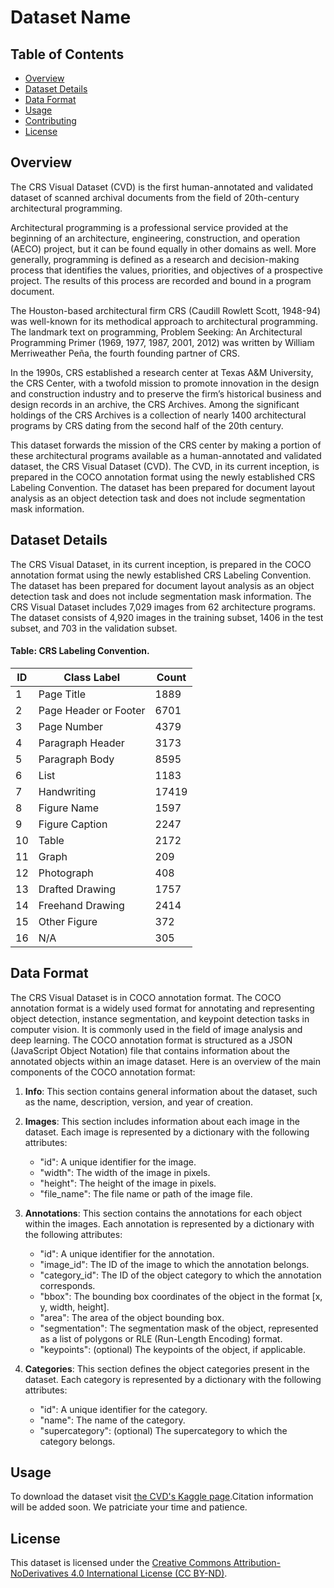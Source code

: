 # Dataset Name

## Table of Contents
- [Overview](#overview)
- [Dataset Details](#dataset-details)
- [Data Format](#data-format)
- [Usage](#usage)
- [Contributing](#contributing)
- [License](#license)

## Overview

<p>The CRS Visual Dataset (CVD) is the first human-annotated and validated dataset of scanned archival documents from the field of 20th-century architectural programming. </p>
<p>Architectural programming is a professional service provided at the beginning of an architecture, engineering, construction, and operation (AECO) project, but it can be found equally in other domains as well. More generally, programming is defined as a research and decision-making process that identifies the values, priorities, and objectives of a prospective project. The results of this process are recorded and bound in a program document.</p>
<p>The Houston-based architectural firm CRS (Caudill Rowlett Scott, 1948-94) was well-known for its methodical approach to architectural programming. The landmark text on programming, Problem Seeking: An Architectural Programming Primer (1969, 1977, 1987, 2001, 2012) was written by William Merriweather Peña, the fourth founding partner of CRS.</p>
<p>In the 1990s, CRS established a research center at Texas A&M University, the CRS Center, with a twofold mission to promote innovation in the design and construction industry and to preserve the firm’s historical business and design records in an archive, the CRS Archives. Among the significant holdings of the CRS Archives is a collection of nearly 1400 architectural programs by CRS dating from the second half of the 20th century.</p>
<p>This dataset forwards the mission of the CRS center by making a portion of these architectural programs available as a human-annotated and validated dataset, the CRS Visual Dataset (CVD). The CVD, in its current inception, is prepared in the COCO annotation format using the newly established CRS Labeling Convention. The dataset has been prepared for document layout analysis as an object detection task and does not include segmentation mask information.</p>


## Dataset Details

The CRS Visual Dataset, in its current inception, is prepared in the COCO annotation format using the newly established CRS Labeling Convention. The dataset has been prepared for document layout analysis as an object detection task and does not include segmentation mask information. The CRS Visual Dataset includes 7,029 images from 62 architecture programs. The dataset consists of 4,920 images in the training subset, 1406 in the test subset, and 703 in the validation subset.

#### Table: CRS Labeling Convention.

| ID | Class Label | Count |
| --- | --- | --- |
| 1 | Page Title | 1889  |
| 2 | Page Header or Footer | 6701  |
| 3 | Page Number | 4379  |
| 4 | Paragraph Header | 3173  |
| 5 | Paragraph Body | 8595  |
| 6 | List | 1183  |
| 7 | Handwriting | 17419 |
| 8 | Figure Name | 1597  |
| 9 | Figure Caption | 2247  |
| 10 | Table | 2172  |
| 11 | Graph | 209  |
| 12 | Photograph | 408  |
| 13| Drafted Drawing | 1757  |
| 14 | Freehand Drawing | 2414  |
| 15 | Other Figure | 372
| 16 | N/A | 305



## Data Format

The CRS Visual Dataset is in COCO annotation format. The COCO annotation format is a widely used format for annotating and representing object detection, instance segmentation, and keypoint detection tasks in computer vision. It is commonly used in the field of image analysis and deep learning. The COCO annotation format is structured as a JSON (JavaScript Object Notation) file that contains information about the annotated objects within an image dataset. Here is an overview of the main components of the COCO annotation format:

1. **Info**: This section contains general information about the dataset, such as the name, description, version, and year of creation.

2. **Images**: This section includes information about each image in the dataset. Each image is represented by a dictionary with the following attributes:
   - "id": A unique identifier for the image.
   - "width": The width of the image in pixels.
   - "height": The height of the image in pixels.
   - "file_name": The file name or path of the image file.

3. **Annotations**: This section contains the annotations for each object within the images. Each annotation is represented by a dictionary with the following attributes:
   - "id": A unique identifier for the annotation.
   - "image_id": The ID of the image to which the annotation belongs.
   - "category_id": The ID of the object category to which the annotation corresponds.
   - "bbox": The bounding box coordinates of the object in the format [x, y, width, height].
   - "area": The area of the object bounding box.
   - "segmentation": The segmentation mask of the object, represented as a list of polygons or RLE (Run-Length Encoding) format.
   - "keypoints": (optional) The keypoints of the object, if applicable.

4. **Categories**: This section defines the object categories present in the dataset. Each category is represented by a dictionary with the following attributes:
   - "id": A unique identifier for the category.
   - "name": The name of the category.
   - "supercategory": (optional) The supercategory to which the category belongs.


## Usage

To download the dataset visit [the CVD's Kaggle page](https://www.kaggle.com/datasets/crsresearch/crs-visual-dataset-2).Citation information will be added soon. We patriciate your time and patience.


## License

This dataset is licensed under the [Creative Commons Attribution-NoDerivatives 4.0 International License (CC BY-ND)](LICENSE.md).

